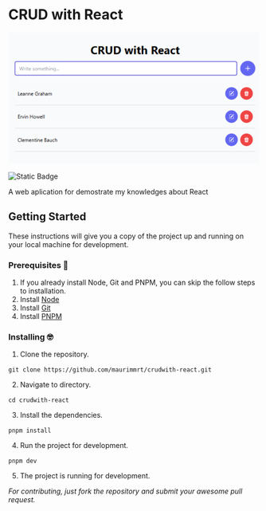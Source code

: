 # CRUD with React

![](./public/image.png)

![Static Badge](https://img.shields.io/badge/License-MIT-orange)

A web aplication for demostrate my knowledges about React

## Getting Started

These instructions will give you a copy of the project up and running on your local machine for development.

### Prerequisites 📃
1. If you already install Node, Git and PNPM, you can skip the follow steps to installation.
2. Install [Node](https://nodejs.org/en/download)
3. Install [Git](https://git-scm.com/downloads)
4. Install [PNPM](https://pnpm.io/installation)

### Installing 🤓

1. Clone the repository.

```
git clone https://github.com/maurimmrt/crudwith-react.git
```

2. Navigate to directory.

```
cd crudwith-react
```

3. Install the dependencies.

```
pnpm install
```

4. Run the project for development.

```
pnpm dev
```

5. The project is running for development.

_For contributing, just fork the repository and submit your awesome pull request._
